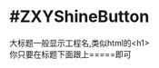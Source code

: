 

#ZXYShineButton
===================================
  大标题一般显示工程名,类似html的\<h1\><br />
  你只要在标题下面跟上=====即可
